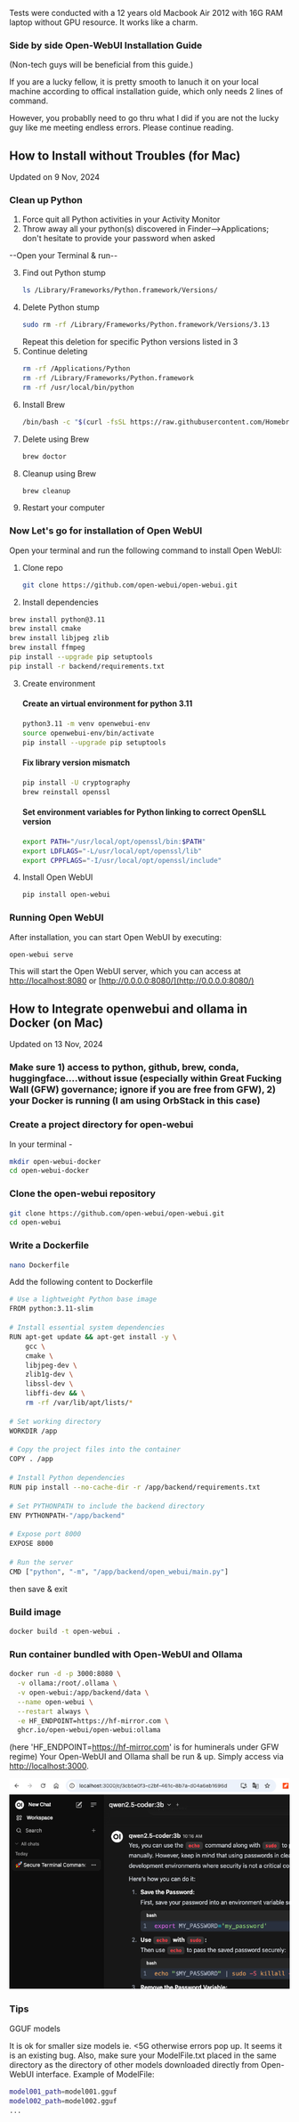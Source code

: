 Tests were conducted with a 12 years old Macbook Air 2012 with 16G RAM laptop without GPU resource. It works like a charm.

### Side by side Open-WebUI Installation Guide
(Non-tech guys will be beneficial from this guide.)

If you are a lucky fellow, it is pretty smooth to lanuch it on your local machine according to offical installation guide, which only needs 2 lines of command.

However, you probablly need to go thru what I did if you are not the lucky guy like me meeting endless errors. Please continue reading.

## How to Install without Troubles (for Mac)
Updated on 9 Nov, 2024

### Clean up Python

1. Force quit all Python activities in your Activity Monitor
2. Throw away all your python(s) discovered in Finder-->Applications; don't hesitate to provide your password when asked

--Open your Terminal & run--

3. Find out Python stump
   ```bash
   ls /Library/Frameworks/Python.framework/Versions/
   ```
4. Delete Python stump
   ```bash
   sudo rm -rf /Library/Frameworks/Python.framework/Versions/3.13
   ```
   Repeat this deletion for specific Python versions listed in 3
5. Continue deleting
   ```bash
   rm -rf /Applications/Python
   rm -rf /Library/Frameworks/Python.framework
   rm -rf /usr/local/bin/python
   ```
6. Install Brew
   ```bash
   /bin/bash -c "$(curl -fsSL https://raw.githubusercontent.com/Homebrew/install/HEAD/install.sh)"
   ```
7. Delete using Brew
   ```bash
   brew doctor
   ```
8. Cleanup using Brew
   ```bash
   brew cleanup
   ```
9. Restart your computer



### Now Let's go for installation of Open WebUI
Open your terminal and run the following command to install Open WebUI:

1. Clone repo
   ```bash
   git clone https://github.com/open-webui/open-webui.git
   ```
2.  Install dependencies
   ```bash
   brew install python@3.11
   brew install cmake
   brew install libjpeg zlib
   brew install ffmpeg
   pip install --upgrade pip setuptools
   pip install -r backend/requirements.txt
   ```
3. Create environment
   #### Create an virtual environment for python 3.11
   ```bash
   python3.11 -m venv openwebui-env
   source openwebui-env/bin/activate
   pip install --upgrade pip setuptools
   ```
   #### Fix library version mismatch
   ```bash
   pip install -U cryptography
   brew reinstall openssl
   ```
   #### Set environment variables for Python linking to correct OpenSLL version
   ```bash
   export PATH="/usr/local/opt/openssl/bin:$PATH"
   export LDFLAGS="-L/usr/local/opt/openssl/lib"
   export CPPFLAGS="-I/usr/local/opt/openssl/include"
   ```
4. Install Open WebUI
   ```bash
   pip install open-webui
   ```

### Running Open WebUI
   After installation, you can start Open WebUI by executing:

   ```bash
   open-webui serve
   ```

This will start the Open WebUI server, which you can access at [http://localhost:8080](http://localhost:8080) or [http://0.0.0.0:8080/](http://0.0.0.0:8080/)



## How to Integrate openwebui and ollama in Docker (on Mac)
Updated on 13 Nov, 2024

### Make sure 1) access to python, github, brew, conda, huggingface....without issue (especially within Great Fucking Wall (GFW) governance; ignore if you are free from GFW), 2) your Docker is running (I am using OrbStack in this case)

### Create a project directory for open-webui
In your terminal - 
```bash
mkdir open-webui-docker
cd open-webui-docker
```
### Clone the open-webui repository
```bash
git clone https://github.com/open-webui/open-webui.git
cd open-webui
```
### Write a Dockerfile
```bash
nano Dockerfile
```
Add the following content to Dockerfile
```bash
# Use a lightweight Python base image
FROM python:3.11-slim

# Install essential system dependencies
RUN apt-get update && apt-get install -y \
    gcc \
    cmake \
    libjpeg-dev \
    zlib1g-dev \
    libssl-dev \
    libffi-dev && \
    rm -rf /var/lib/apt/lists/*

# Set working directory
WORKDIR /app

# Copy the project files into the container
COPY . /app

# Install Python dependencies
RUN pip install --no-cache-dir -r /app/backend/requirements.txt

# Set PYTHONPATH to include the backend directory
ENV PYTHONPATH-"/app/backend"

# Expose port 8000
EXPOSE 8000

# Run the server
CMD ["python", "-m", "/app/backend/open_webui/main.py"]
```
then save & exit
### Build image
```bash
docker build -t open-webui .
```
### Run container bundled with Open-WebUI and Ollama
```bash
docker run -d -p 3000:8080 \
  -v ollama:/root/.ollama \
  -v open-webui:/app/backend/data \
  --name open-webui \
  --restart always \
  -e HF_ENDPOINT=https://hf-mirror.com \
  ghcr.io/open-webui/open-webui:ollama
```
(here 'HF_ENDPOINT=https://hf-mirror.com' is for huminerals under GFW regime)
Your Open-WebUI and Ollama shall be run & up. Simply access via [http://localhost:3000](http://localhost:3000/).

![screentshot](./Screenshot.png)

### Tips
GGUF models

It is ok for smaller size models ie. <5G otherwise errors pop up. It seems it is an existing bug.
Also, make sure your ModelFile.txt placed in the same directory as the directory of other models downloaded directly from Open-WebUI interface.
Example of ModelFile:
```bash
model001_path=model001.gguf
model002_path=model002.gguf
...
```



